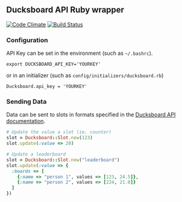 ## Ducksboard API Ruby wrapper

[![Code Climate](https://codeclimate.com/github/jhsu/ducksboard.png)](https://codeclimate.com/github/jhsu/ducksboard)
[![Build Status](https://travis-ci.org/jhsu/ducksboard.png?branch=simple-slot-push)](https://travis-ci.org/jhsu/ducksboard)

### Configuration

API Key can be set in the environment (such as `~/.bashrc`).

    export DUCKSBOARD_API_KEY='YOURKEY'

or in an initializer (such as `config/initializers/ducksboard.rb`)

    Ducksboard.api_key = 'YOURKEY'

### Sending Data

Data can be sent to slots in formats specified in the [Ducksboard API
documentation](http://dev.ducksboard.com/apidoc/slot-kinds).

```ruby
# Update the value a slot (ie. counter)
slot = Ducksboard::Slot.new(123)
slot.update(:value => 20)

# Update a leaderboard
slot = Ducksboard::Slot.new("leaderboard")
slot.update(:value => {
  :boards => [
    {:name => "person 1", values => [123, 24.5]},
    {:name => "person 2", values => [224, 21.0]}
  ]
})
```
